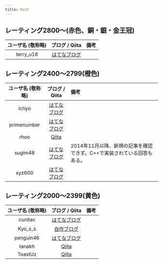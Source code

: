 ```yaml
---
title: Rust
---
```


## レーティング2800〜(赤色、銅・銀・金王冠)

|ユーザ名 (敬称略)|ブログ / Qiita|備考|
|:--:|:--:|:--|
|terry_u16|[はてなブログ](https://www.terry-u16.net/)||

## レーティング2400〜2799(橙色)

|ユーザ名 (敬称略)|ブログ / Qiita|備考|
|:--:|:--:|:--|
|ichyo|[はてなブログ](https://blog.ichyo.jp/)||
|primenumber|[はてなブログ](https://primenumber.hatenadiary.jp/)||
|rhoo|[Qiita](https://qiita.com/rhoo)||
|sugim48|[はてなブログ](https://sugim48.hatenadiary.org/)|2014年11月以降、新規の記事を確認できず。C++で実装されている回答もある。|
|xyz600|[はてなブログ](https://xyz600.hatenablog.com/)||

## レーティング2000〜2399(黄色)

|ユーザ名 (敬称略)|ブログ / Qiita|備考|
|:--:|:--:|:--|
|cunitac|[はてなブログ](https://cunitac.hatenablog.com/)||
|Kyo_s_s|[自作ブログ](https://kyo-homepage.vercel.app/blog)||
|penguin46|[はてなブログ](https://penguin46.hatenablog.com/)||
|tanakh|[Qiita](https://qiita.com/tanakh)||
|ToastUz|[Qiita](https://qiita.com/toast-uz)||
